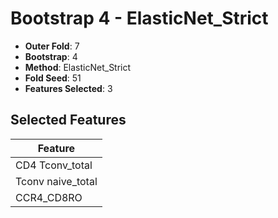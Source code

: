 # Bootstrap 4 - ElasticNet_Strict

- **Outer Fold**: 7
- **Bootstrap**: 4
- **Method**: ElasticNet_Strict
- **Fold Seed**: 51
- **Features Selected**: 3

## Selected Features

| Feature |
|---------|
| CD4 Tconv_total |
| Tconv naive_total |
| CCR4_CD8RO |
